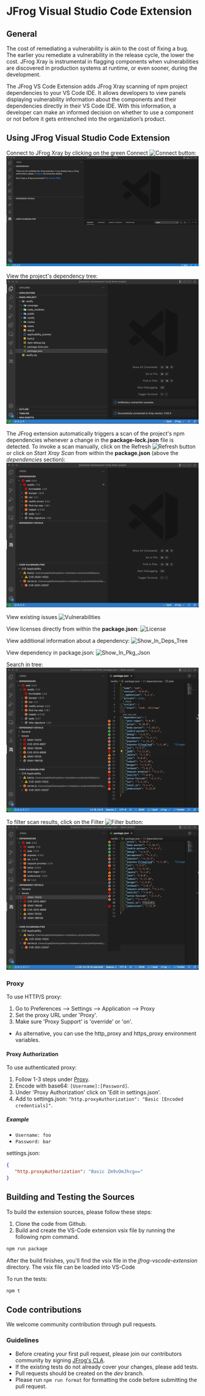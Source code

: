 
# JFrog Visual Studio Code Extension

## General

The cost of remediating a vulnerability is akin to the cost of fixing a bug.
The earlier you remediate a vulnerability in the release cycle, the lower the cost.
JFrog Xray is instrumental in flagging components when vulnerabilities are discovered in production systems at runtime,
or even sooner, during the development.

The JFrog VS Code Extension adds JFrog Xray scanning of npm project dependencies to your VS Code IDE.
It allows developers to view panels displaying vulnerability information about the components and their dependencies directly in their VS Code IDE.
With this information, a developer can make an informed decision on whether to use a component or not before it gets entrenched into the organization’s product.

## Using JFrog Visual Studio Code Extension

Connect to JFrog Xray by clicking on the green Connect ![Connect](resources/readme/connect.png) button:
![Connect](resources/readme/gifs/connect.gif)

View the project's dependency tree:
![Open_Extension](resources/readme/gifs/open.gif)

The JFrog extension automatically triggers a scan of the project's npm dependencies whenever a change in the **package-lock.json** file is detected.
To invoke a scan manually, click on the Refresh ![Refresh](resources/readme/refresh.png) button or click on *Start Xray Scan* from within the **package.json** (above the *dependencies* section):
![Refresh](resources/readme/gifs/refresh.gif)

View existing issues
![Vulnerabilities](resources/readme/gifs/show_vulnerabilities.gif)

View licenses directly from within the **package.json**:
![License](resources/readme/gifs/license.gif)

View additional information about a dependency:
![Show_In_Deps_Tree](resources/readme/gifs/show_deps.gif)

View dependency in package.json:
![Show_In_Pkg_Json](resources/readme/gifs/show_in_pkg_json.gif)

Search in tree:
![Search_In_Tree](resources/readme/gifs/search.gif)

To filter scan results, click on the Filter ![Filter](resources/readme/filter.png) button:
![Filter](resources/readme/gifs/filter.gif)

### Proxy

To use HTTP/S proxy:

1. Go to Preferences --> Settings --> Application --> Proxy
1. Set the proxy URL under 'Proxy'.
1. Make sure 'Proxy Support' is 'override' or 'on'.

- As alternative, you can use the http_proxy and https_proxy environment variables.

#### Proxy Authorization

To use authenticated proxy:

1. Follow 1-3 steps under [Proxy](#Proxy).
1. Encode with base64: `[Username]:[Password]`.
1. Under 'Proxy Authorization' click on 'Edit in settings.json'.
1. Add to settings.json: `"http.proxyAuthorization": "Basic [Encoded credentials]"`.

##### Example

- `Username: foo`
- `Password: bar`

settings.json:

```json
{
   "http.proxyAuthorization": "Basic Zm9vOmJhcg=="
}
```

## Building and Testing the Sources

To build the extension sources, please follow these steps:

1. Clone the code from Github.
1. Build and create the VS-Code extension vsix file by running the following npm command.

```bash
npm run package
```

   After the build finishes, you'll find the vsix file in the _jfrog-vscode-extension_ directory.
   The vsix file can be loaded into VS-Code

To run the tests:

```bash
npm t
```

## Code contributions

We welcome community contribution through pull requests.

### Guidelines

- Before creating your first pull request, please join our contributors community by signing [JFrog's CLA](https://secure.echosign.com/public/hostedForm?formid=5IYKLZ2RXB543N).
- If the existing tests do not already cover your changes, please add tests.
- Pull requests should be created on the _dev_ branch.
- Please run `npm run format` for formatting the code before submitting the pull request.
